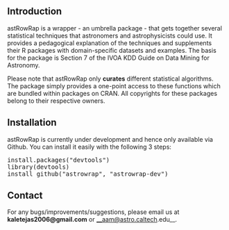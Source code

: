 Introduction
------------

astRowRap is a wrapper - an umbrella package - that gets together several statistical techniques that astronomers and astrophysicists could use. It provides a pedagogical explanation of the techniques and supplements their R packages with domain-specific datasets and examples. The basis for the package is Section 7 of the IVOA KDD Guide on Data Mining for Astronomy. 

Please note that astRowRap only __curates__ different statistical algorithms. The package simply provides a one-point access to these functions which are bundled within packages on CRAN. All copyrights for these packages belong to their respective owners.  

Installation
------------

astRowRap is currently under development and hence only available via Github. You can install it easily with the following 3 steps:
<pre>install.packages("devtools")
library(devtools)
install_github("astrowrap", "astrowrap-dev")
</pre>

Contact
-------
For any bugs/improvements/suggestions, please email us at __kaletejas2006@gmail.com__ or __aam@astro.caltech.edu__.
